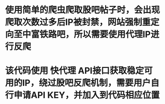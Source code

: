 # 使用简单的爬虫爬取股吧帖子时，会出现爬取次数过多后IP被封禁，网站强制重定向至中富铁路吧，所以需要使用代理IP进行反爬
# 该代码使用 快代理 API接口获取稳定可用的IP，绕过股吧反爬机制，需要用户自行申请API KEY，并加入到代码相应位置